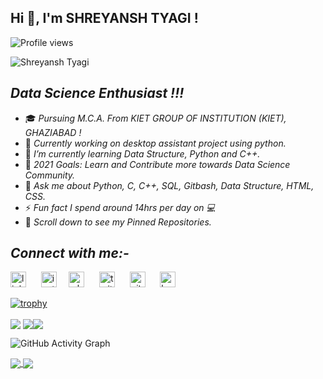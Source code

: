 ## **Hi 👋, I'm SHREYANSH TYAGI !** 
![Profile views](https://gpvc.arturio.dev/shreyansh-tyagi) 

![Shreyansh Tyagi](https://user-images.githubusercontent.com/71514413/119877602-de1d2500-bf46-11eb-8e56-d32ac2ef14f9.png)


## *Data Science Enthusiast !!!*
* 🎓 *Pursuing M.C.A. From KIET GROUP OF INSTITUTION (KIET), GHAZIABAD !*
* 💼 *Currently working on desktop assistant project using python.*
* 🌱 *I’m currently learning Data Structure, Python and C++.*
* 🎯 *2021 Goals: Learn and Contribute more towards Data Science Community.*
* 💬 *Ask me about Python, C, C++, SQL, Gitbash, Data Structure, HTML, CSS.*
* ⚡ *Fun fact I spend around 14hrs per day on 💻*
* 📌 *Scroll down to see my Pinned Repositories.*


## *Connect with me:-*
 [<img src='https://cdn.jsdelivr.net/npm/simple-icons@3.0.1/icons/linkedin.svg' alt='linkedin' height='25'>](https://www.linkedin.com/in/shreyansh-tyagi-8577111a1/)&nbsp;&nbsp;&nbsp;&nbsp;&nbsp; [<img src='https://cdn.jsdelivr.net/npm/simple-icons@3.0.1/icons/instagram.svg' alt='instagram' height='25'>](https://www.instagram.com/shreyy_tyagi/)&nbsp;&nbsp;&nbsp;&nbsp;&nbsp;[<img src='https://cdn.jsdelivr.net/npm/simple-icons@3.0.1/icons/whatsapp.svg' alt='whatsapp' height='25'>](https://api.whatsapp.com/send?phone=919871920938&text=Hello%20Shreyansh!%20)&nbsp;&nbsp;&nbsp;&nbsp;&nbsp;  [<img src='https://cdn.jsdelivr.net/npm/simple-icons@3.0.1/icons/twitter.svg' alt='twitter' height='25'>](https://twitter.com/@shreyanshtyag14)&nbsp;&nbsp;&nbsp;&nbsp;&nbsp; [<img src='https://cdn.jsdelivr.net/npm/simple-icons@3.0.1/icons/github.svg' alt='github' height='25'>](https://github.com/shreyansh-tyagi)&nbsp;&nbsp;&nbsp;&nbsp;&nbsp; [<img src='https://cdn.jsdelivr.net/npm/simple-icons@3.0.1/icons/hackerrank.svg' alt='hackerrank' height='25'>](https://www.hackerrank.com/shreyansh_tyagi?hr_r=1)


[![trophy](https://github-profile-trophy.vercel.app/?username=shreyansh-tyagi)](https://github.com/ryo-ma/github-profile-trophy)


<img align ="center" src ="https://github-readme-stats.vercel.app/api?username=shreyansh-tyagi&theme=blue-green&show_icons=true" />
<img align ="center" src="https://github-readme-streak-stats.herokuapp.com/?user=shreyansh-tyagi" /><a href="https://github.com/anuraghazra/github-readme-stats"><img align="center" src="https://github-readme-stats.vercel.app/api/top-langs/?username=shreyansh-tyagi&layout=compact&theme=blue-green&]" />
</a>

![GitHub Activity Graph](https://activity-graph.herokuapp.com/graph?username=shreyansh-tyagi)  



<a href="https://github.com/shreyansh-tyagi/Projects">
  <img align="center" src="https://github-readme-stats.vercel.app/api/pin/?username=shreyansh-tyagi&repo=Projects&theme=blue-green&show_owner=shreyansh-tyagi" />
</a>
<a href="https://github.com/shreyansh-tyagi/C_programs-linux-ubuntu-">
  <img align="center" src="https://github-readme-stats.vercel.app/api/pin/?username=shreyansh-tyagi&repo=C_programs-linux-ubuntu-&theme=blue-green&)" />
</a>












